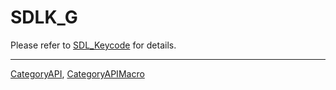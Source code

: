 # SDLK_G

Please refer to [SDL_Keycode](SDL_Keycode) for details.

----
[CategoryAPI](CategoryAPI), [CategoryAPIMacro](CategoryAPIMacro)

